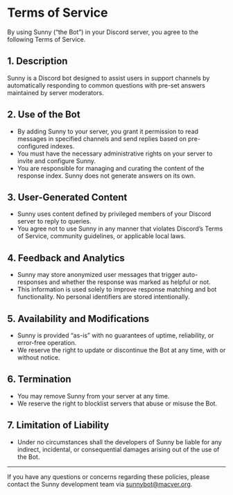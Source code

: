 # Terms of Service

By using Sunny (“the Bot”) in your Discord server, you agree to the following Terms of Service.

## 1. Description

Sunny is a Discord bot designed to assist users in support channels by automatically responding to common questions with pre-set answers maintained by server moderators.

## 2. Use of the Bot

- By adding Sunny to your server, you grant it permission to read messages in specified channels and send replies based on pre-configured indexes.
- You must have the necessary administrative rights on your server to invite and configure Sunny.
- You are responsible for managing and curating the content of the response index. Sunny does not generate answers on its own.

## 3. User-Generated Content

- Sunny uses content defined by privileged members of your Discord server to reply to queries.
- You agree not to use Sunny in any manner that violates Discord’s Terms of Service, community guidelines, or applicable local laws.

## 4. Feedback and Analytics

- Sunny may store anonymized user messages that trigger auto-responses and whether the response was marked as helpful or not. <!-- This does not apply yet. -->
- This information is used solely to improve response matching and bot functionality. No personal identifiers are stored intentionally.

## 5. Availability and Modifications

- Sunny is provided “as-is” with no guarantees of uptime, reliability, or error-free operation.
- We reserve the right to update or discontinue the Bot at any time, with or without notice.

## 6. Termination

- You may remove Sunny from your server at any time.
- We reserve the right to blocklist servers that abuse or misuse the Bot.

## 7. Limitation of Liability

- Under no circumstances shall the developers of Sunny be liable for any indirect, incidental, or consequential damages arising out of the use of the Bot.

---

If you have any questions or concerns regarding these policies, please contact the Sunny development team via sunnybot@macver.org.